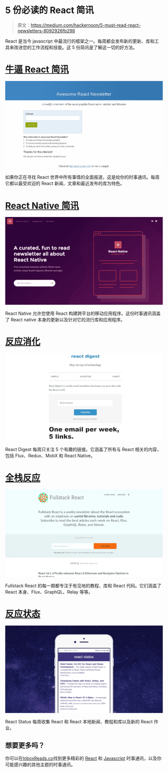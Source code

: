 # 5 份必读的 React 简讯

> 原文：<https://medium.com/hackernoon/5-must-read-react-newsletters-8092926fb298>

React 是当今 javascript 中最流行的框架之一。每周都会发布新的更新、库和工具来改进您的工作流程和技能。这 5 份简讯是了解这一切的好方法。

# [牛逼 React 简讯](http://inboxreads.co/n/Awesome-React-Newsletter)

![](img/38d7e4d05202db3dbfce293009951288.png)

如果你正在寻找 React 世界中所有事情的全面报道，这是给你的时事通讯。每周它都以最受欢迎的 React 新闻、文章和最近发布的库为特色。

# [React Native 简讯](http://inboxreads.co/n/React-Native-Newsletter)

![](img/c2c6158bd59634efaf879002816e9adc.png)

React Native 允许您使用 React 构建跨平台的移动应用程序。这份时事通讯涵盖了 React native 本身的更新以及针对它的流行库和应用程序。

# [反应消化](http://inboxreads.co/n/React-Digest)

![](img/bdd862bfa9d0c882061eb5ba10ece0f9.png)

React Digest 每周只关注 5 个有趣的链接。它涵盖了所有与 React 相关的内容，包括 Flux、Redux、MobX 和 React Native。

# [全栈反应](http://inboxreads.co/n/Fullstack-React)

![](img/b39c495d11ef69df72e11f5f23de9085.png)

Fullstack React 的每一期都专注于有见地的教程、库和 React 代码。它们涵盖了 React 本身、Flux、GraphQL、Relay 等等。

# [反应状态](http://inboxreads.co/n/React-Status)

![](img/4b5d3ad6a4069d1487551808e4c7c2d8.png)

React Status 每周收集 React 和 React 本地新闻、教程和库以及新的 React 作业。

## 想要更多吗？

你可以在[InboxReads.co](https://inboxreads.co)找到更多精彩的 [React](http://inboxreads.co/best-react-newsletters) 和 [Javascript](http://inboxreads.co/best-javascript-newsletters) 时事通讯，以及你可能感兴趣的其他主题的时事通讯。
